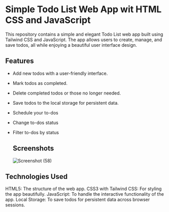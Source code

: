 # Simple Todo List Web App wit HTML CSS and JavaScript

This repository contains a simple and elegant Todo List web app built using Tailwind CSS and JavaScript. The app allows users to create, manage, and save todos, all while enjoying a beautiful user interface design.

## Features

- Add new todos with a user-friendly interface.
- Mark todos as completed.
- Delete completed todos or those no longer needed.
- Save todos to the local storage for persistent data.
- Schedule your to-dos
- Change to-dos status
- Filter to-dos by status

  ## Screenshots
  
  ![Screenshot (58)](https://github.com/Shibnathnandi/To-Do-App/assets/141571623/68c5b7d3-64ad-4df8-9f38-68ce78948dd6)


## Technologies Used

HTML5: The structure of the web app.
CSS3 with Tailwind CSS: For styling the app beautifully.
JavaScript: To handle the interactive functionality of the app.
Local Storage: To save todos for persistent data across browser sessions.
